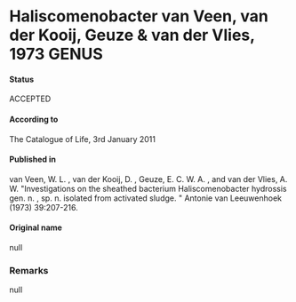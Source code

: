 Haliscomenobacter van Veen, van der Kooij, Geuze & van der Vlies, 1973 GENUS
=======

#### Status
ACCEPTED

#### According to
The Catalogue of Life, 3rd January 2011

#### Published in
van Veen, W. L. , van der Kooij, D. , Geuze, E. C. W. A. , and van der Vlies, A. W. "Investigations on the sheathed bacterium Haliscomenobacter hydrossis gen. n. , sp. n. isolated from activated sludge. " Antonie van Leeuwenhoek (1973) 39:207-216.

#### Original name
null

### Remarks
null